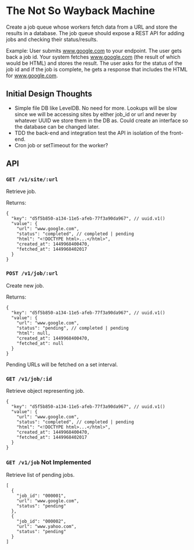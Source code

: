 # The Not So Wayback Machine

Create a job queue whose workers fetch data from a URL and store the results in a database. The job queue should expose a REST API for adding jobs and checking their status/results.

Example: User submits www.google.com to your endpoint. The user gets back a job id. Your system fetches www.google.com (the result of which would be HTML) and stores the result. The user asks for the status of the job id and if the job is complete, he gets a response that includes the HTML for www.google.com.

## Initial Design Thoughts

- Simple file DB like LevelDB. No need for more. Lookups will be slow since we will be accessing sites by either job_id or url and never by whatever UUID we store them in the DB as. Could create an interface so the database can be changed later. 
- TDD the back-end and integration test the API in isolation of the front-end.
- Cron job or setTimeout for the worker?

## API

### `GET /v1/site/:url`

Retrieve job.

Returns:

    {
      "key": "d5f5b850-a134-11e5-afeb-77f3a90da967", // uuid.v1()
      "value": {
        "url": "www.google.com",
        "status": "completed", // completed | pending
        "html": "<!DOCTYPE html>...</html>",
        "created_at": 1449968400470,
        "fetched_at": 1449968402017
      }
    }

### `POST /v1/job/:url`

Create new job.

Returns:

    {
      "key": "d5f5b850-a134-11e5-afeb-77f3a90da967", // uuid.v1()
      "value": {
        "url": "www.google.com",
        "status": "pending", // completed | pending
        "html": null,
        "created_at": 1449968400470,
        "fetched_at": null
      }
    }

Pending URLs will be fetched on a set interval.

### `GET /v1/job/:id`

Retrieve object representing job.

    {
      "key": "d5f5b850-a134-11e5-afeb-77f3a90da967", // uuid.v1()
      "value": {
        "url": "www.google.com",
        "status": "completed", // completed | pending
        "html": "<!DOCTYPE html>...</html>",
        "created_at": 1449968400470,
        "fetched_at": 1449968402017
      }
    }

### `GET /v1/job` **Not Implemented**

Retrieve list of pending jobs.

    [
      {
        "job_id": "000001",
        "url": "www.google.com",
        "status": "pending"
      },
      {
        "job_id": "000002",
        "url": "www.yahoo.com",
        "status": "pending"
      }
    ]